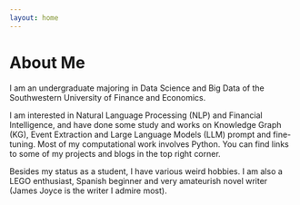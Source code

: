 ```yaml
---
layout: home
---
```

# About Me

I am an undergraduate majoring in Data Science and Big Data of the Southwestern University of Finance and Economics.

I am interested in Natural Language Processing (NLP) and Financial Intelligence, and have done some study and works on Knowledge Graph (KG), Event Extraction and Large Language Models (LLM) prompt and fine-tuning. Most of my computational work involves Python. You can find links to some of my projects and blogs in the top right corner.

Besides my status as a student, I have various weird hobbies. I am also a LEGO enthusiast, Spanish beginner and very amateurish novel writer (James Joyce is the writer I admire most). 


 



